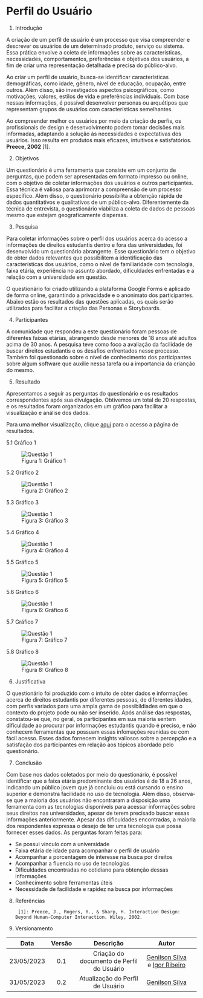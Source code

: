 # Perfil do  Usuário

1. Introdução

A criação de um perfil de usuário é um processo que visa compreender e descrever os usuários de um determinado produto, serviço ou sistema. Essa prática envolve a coleta de informações sobre as características, necessidades, comportamentos, preferências e objetivos dos usuários, a fim de criar uma representação detalhada e precisa do público-alvo.

Ao criar um perfil de usuário, busca-se identificar características demográficas, como idade, gênero, nível de educação, ocupação, entre outros. Além disso, são investigados aspectos psicográficos, como motivações, valores, estilos de vida e preferências individuais. Com base nessas informações, é possível desenvolver personas ou arquétipos que representam grupos de usuários com características semelhantes.

Ao compreender melhor os usuários por meio da criação de perfis, os profissionais de design e desenvolvimento podem tomar decisões mais informadas, adaptando a solução às necessidades e expectativas dos usuários. Isso resulta em produtos mais eficazes, intuitivos e satisfatórios. **Preece, 2002** [1].

2. Objetivos

Um questionário é uma ferramenta que consiste em um conjunto de perguntas, que podem ser apresentadas em formato impresso ou online, com o objetivo de coletar informações dos usuários e outros participantes. Essa técnica é valiosa para aprimorar a compreensão de um processo específico. Além disso, o questionário possibilita a obtenção rápida de dados quantitativos e qualitativos de um público-alvo. Diferentemente da técnica de entrevista, o questionário viabiliza a coleta de dados de pessoas mesmo que estejam geograficamente dispersas.

3. Pesquisa

Para coletar informações sobre o perfil dos usuários acerca do acesso a informações de direitos estudantis dentro e fora das universidades, foi desenvolvido um questionário abrangente. Esse questionário tem o objetivo de obter dados relevantes que possibilitem a identificação das características dos usuários, como o nível de familiaridade com tecnologia, faixa etária, experiência no assunto abordado, dificuldades enfrentadas e a relação com a universidade em questão.

O questionário foi criado utilizando a plataforma Google Forms e aplicado de forma online, garantindo a privacidade e o anonimato dos participantes. Abaixo estão os resultados das questões aplicadas, os quais serão utilizados para facilitar a criação das Personas e Storyboards.

4. Participantes

A comunidade que respondeu a este questionário foram pessoas de diferentes faixas etárias, abrangendo desde menores de 18 anos até adultos acima de 30 anos. A pesquisa teve como foco a avaliação da facilidade de buscar direitos estudantis e os desafios enfrentados nesse processo. Também foi questionado sobre o nível de conhecimento dos participantes sobre algum software que auxilie nessa tarefa ou a importancia da crianção do mesmo.

5. Resultado

Apresentamos a seguir as perguntas do questionário e os resultados correspondentes após sua divulgação. Obtivemos um total de 20 respostas, e os resultados foram organizados em um gráfico para facilitar a visualização e análise dos dados.

Para uma melhor visualização, clique [aqui](https://docs.google.com/forms/d/1B231d1iq-lw2ZAN1MiPZPnqxEQpeTff9KgAANiIrnsE/viewanalytics) para o acesso a página de resultados.

5.1 Gráfico 1

<figure>
  <img src="assets/Questionário1.png" alt="Questão 1">
  <figcaption>Figura 1: Gráfico 1</figcaption>
</figure>

5.2 Gráfico 2

<figure>
  <img src="assets/Questionário2.png" alt="Questão 1">
  <figcaption>Figura 2: Gráfico 2</figcaption>
</figure>

5.3 Gráfico 3

<figure>
  <img src="assets/Questionário3.png" alt="Questão 1">
  <figcaption>Figura 3: Gráfico 3</figcaption>
</figure>

5.4 Gráfico 4

<figure>
  <img src="assets/Questionário4.png" alt="Questão 1">
  <figcaption>Figura 4: Gráfico 4</figcaption>
</figure>

5.5 Gráfico 5

<figure>
  <img src="assets/Questionário5.png" alt="Questão 1">
  <figcaption>Figura 5: Gráfico 5</figcaption>
</figure>

5.6 Gráfico 6

<figure>
  <img src="assets/Questionário6.png" alt="Questão 1">
  <figcaption>Figura 6: Gráfico 6</figcaption>
</figure>

5.7 Gráfico 7

<figure>
  <img src="assets/Questionário7.png" alt="Questão 1">
  <figcaption>Figura 7: Gráfico 7</figcaption>
</figure>

5.8 Gráfico 8

<figure>
  <img src="assets/Questionário8.png" alt="Questão 1">
  <figcaption>Figura 8: Gráfico 8</figcaption>
</figure>

6. Justificativa

O questionário foi produzido com o intuito de obter dados e informações acerca de direitos estudantis por diferentes pessoas, de diferentes idades, com perfis variados para uma ampla gama de possibildiades em que o contexto do projeto pode ou não ser inserido. Após análise das respostas, constatou-se que, no geral, os participantes em sua maioria sentem dificuldade ao procurar por informações estudantis quando é preciso, e não conhecem ferramentas que possuam essas infomações reunidas ou com fácil acesso. Esses dados fornecem insights valiosos sobre a percepção e a satisfação dos participantes em relação aos tópicos abordado pelo questionário.

7. Conclusão

Com base nos dados coletados por meio do questionário, é possível identificar que a faixa etária predominante dos usuários é de 18 a 26 anos, indicando um público jovem que já concluiu ou está cursando o ensino superior e demonstra facilidade no uso de tecnologia. Além disso, observa-se que a maioria dos usuários não encontraram a disposição uma ferramenta com as tecnologias disponíveis para acessar informações sobre seus direitos nas universidades, apesar de terem precisado buscar essas informações anteriormente. Apesar das dificuldades encontradas, a maioria dos respondentes expressa o desejo de ter uma tecnologia que possa fornecer esses dados. As perguntas foram feitas para:

- Se possui vinculo com a universidade
- Faixa etária de idade para acompanhar o perfil de usuário
- Acompanhar a porcentagem de interesse na busca por direitos
- Acompanhar a fluencia no uso de tecnologias
- Dificuldades encontradas no cotidiano para obtenção dessas informações
- Conhecimento sobre ferramentas úteis
- Necessidade de facilidade e rapidez na busca por informações

8. Referências


        [1]: Preece, J., Rogers, Y., & Sharp, H. Interaction Design: Beyond Human-Computer Interaction. Wiley, 2002.

9. Versionamento

| Data  | Versão |                      Descrição                       |                                                Autor                                                |                                                                                                      |
| :---: | :----: | :--------------------------------------------------: | :-------------------------------------------------------------------------------------------------: | :---------------------------------------------------------------------------------------------------------: |
| 23/05/2023 | 0.1 |      Criação do documento de Perfil do Usuário       | [Genilson Silva](https://github.com/GenilsonJunior99006) e [Igor Ribeiro](https://github.com/igor-ribeir0) |   
| 31/05/2023 | 0.2  |      Atualização do Perfil de Usuário       | [Genilson Silva](https://github.com/GenilsonJunior99006)|